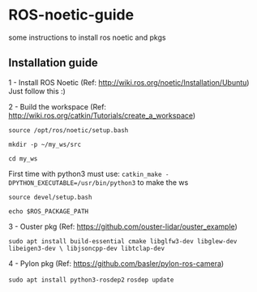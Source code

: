 # ROS-noetic-guide
some instructions to install ros noetic and pkgs 


## Installation guide

1 - Install ROS Noetic
(Ref: http://wiki.ros.org/noetic/Installation/Ubuntu) Just follow this :)

2 - Build the workspace
(Ref: http://wiki.ros.org/catkin/Tutorials/create_a_workspace)

`source /opt/ros/noetic/setup.bash`

`mkdir -p ~/my_ws/src`

`cd my_ws` 

First time with python3 must use: `catkin_make -DPYTHON_EXECUTABLE=/usr/bin/python3` to make the ws

`source devel/setup.bash`

`echo $ROS_PACKAGE_PATH`

3 - Ouster pkg
(Ref: https://github.com/ouster-lidar/ouster_example)

`sudo apt install build-essential cmake libglfw3-dev libglew-dev libeigen3-dev \
     libjsoncpp-dev libtclap-dev`
     
4 - Pylon pkg
(Ref: https://github.com/basler/pylon-ros-camera)

`sudo apt install python3-rosdep2`
`rosdep update`
